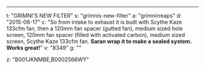 ---
t: "GRIMNI'S NEW FILTER"
s: "grimnis-new-filter"
a: "grimnirreaps"
d: "2015-06-17"
c: "So from intake to exhaust it is built with Scythe Kaze 133cfm fan, then a 120mm fan spacer (gutted fan), medium sized hole screen, 120mm fan spacer (filled with activated carbon), medium sized screen, Scythe Kaze 133cfm fan. <strong>Saran wrap it to make a sealed system. Works great!</strong>"
v: "8349"
g: ""

z: "B001JKNMBE,B0002566WY"
